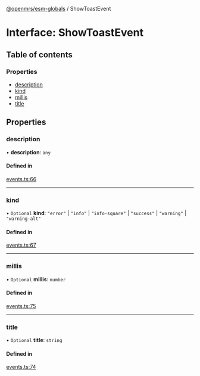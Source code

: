 [@openmrs/esm-globals](../API.md) / ShowToastEvent

# Interface: ShowToastEvent

## Table of contents

### Properties

- [description](showtoastevent.md#description)
- [kind](showtoastevent.md#kind)
- [millis](showtoastevent.md#millis)
- [title](showtoastevent.md#title)

## Properties

### description

• **description**: `any`

#### Defined in

[events.ts:66](https://github.com/openmrs/openmrs-esm-core/blob/master/packages/framework/esm-globals/src/events.ts#L66)

___

### kind

• `Optional` **kind**: ``"error"`` \| ``"info"`` \| ``"info-square"`` \| ``"success"`` \| ``"warning"`` \| ``"warning-alt"``

#### Defined in

[events.ts:67](https://github.com/openmrs/openmrs-esm-core/blob/master/packages/framework/esm-globals/src/events.ts#L67)

___

### millis

• `Optional` **millis**: `number`

#### Defined in

[events.ts:75](https://github.com/openmrs/openmrs-esm-core/blob/master/packages/framework/esm-globals/src/events.ts#L75)

___

### title

• `Optional` **title**: `string`

#### Defined in

[events.ts:74](https://github.com/openmrs/openmrs-esm-core/blob/master/packages/framework/esm-globals/src/events.ts#L74)
